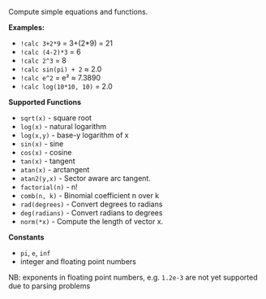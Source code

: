 Compute simple equations and functions.

**Examples:**
* `!calc 3+2*9` = 3+(2*9) = 21
* `!calc (4-2)*3` = 6
* `!calc 2^3` = 8 
* `!calc sin(pi) + 2` ≈ 2.0
* `!calc e^2` = e² ≈ 7.3890
* `!calc log(10*10, 10)` = 2.0

**Supported Functions** 
* `sqrt(x)` - square root
* `log(x)` - natural logarithm
* `log(x,y)` - base-y logarithm of x 
* `sin(x)` - sine 
* `cos(x)` - cosine 
* `tan(x)` - tangent 
* `atan(x)` - arctangent
* `atan2(y,x)` - Sector aware arc tangent. 
* `factorial(n)` - n!
* `comb(n, k)` - Binomial coefficient n over k 
* `rad(degrees)` - Convert degrees to radians
* `deg(radians)` - Convert radians to degrees
* `norm(*x)` - Compute the length of vector x.

**Constants**
* `pi`, `e`, `inf`
* integer and floating point numbers 

NB: exponents in floating point numbers, e.g. `1.2e-3` are not yet supported due to parsing problems
